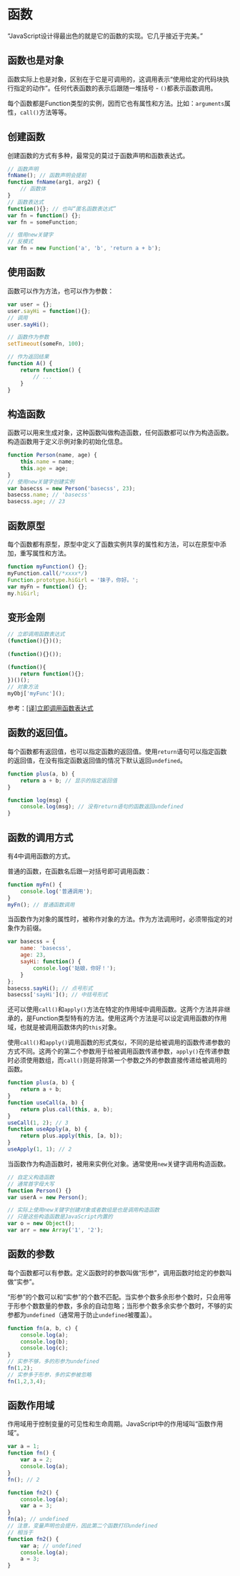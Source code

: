 # 函数

“JavaScript设计得最出色的就是它的函数的实现。它几乎接近于完美。”

## 函数也是对象

函数实际上也是对象，区别在于它是可调用的，这调用表示“使用给定的代码块执行指定的动作”。任何代表函数的表示后跟随一堆括号 - `()`都表示函数调用。

每个函数都是Function类型的实例，因而它也有属性和方法。比如：`arguments`属性，`call()`方法等等。

## 创建函数

创建函数的方式有多种，最常见的莫过于函数声明和函数表达式。

```javascript
// 函数声明
fnName(); // 函数声明会提前
function fnName(arg1, arg2) {
	// 函数体
}
// 函数表达式
function(){}; // 也叫“匿名函数表达式”
var fn = function() {};
var fn = someFunction;

// 借用new关键字
// 反模式
var fn = new Function('a', 'b', 'return a + b');
```

## 使用函数

函数可以作为方法，也可以作为参数：

```javascript
var user = {};
user.sayHi = function(){};
// 调用
user.sayHi();

// 函数作为参数
setTimeout(someFn, 100);

// 作为返回结果
function A() {
	return function() {
		// ...
	}
}
```

## 构造函数

函数可以用来生成对象，这种函数叫做构造函数，任何函数都可以作为构造函数。构造函数用于定义示例对象的初始化信息。

```javascript
function Person(name, age) {
	this.name = name;
	this.age = age;
}
// 使用new关键字创建实例
var basecss = new Person('basecss', 23);
basecss.name; // 'basecss'
basecss.age; // 23
```

## 函数原型

每个函数都有原型，原型中定义了函数实例共享的属性和方法，可以在原型中添加，重写属性和方法。

```javascript
function myFunction() {};
myFunction.call(/*xxxx*/)
Function.prototype.hiGirl = '妹子，你好。';
var myFn = function() {};
my.hiGirl;
```

## 变形金刚

```javascript
// 立即调用函数表达式
(function(){})();
	
(function(){}());

(function(){
	return function(){};
})()();
// 对象方法
myObj['myFunc']();
```
参考：[[译]立即调用函数表达式](http://www.basecss.net/article/immediately-invoked-function-expression.html)

## 函数的返回值。

每个函数都有返回值，也可以指定函数的返回值。使用`return`语句可以指定函数的返回值，在没有指定函数返回值的情况下默认返回`undefined`。

```javascript
function plus(a, b) {
	return a + b; // 显示的指定返回值
}

function log(msg) {
	console.log(msg); // 没有return语句的函数返回undefined
}
```

## 函数的调用方式

有4中调用函数的方式。

普通的函数，在函数名后跟一对括号即可调用函数：

```javascript
function myFn() {
	console.log('普通调用');
}
myFn(); // 普通函数调用
```

当函数作为对象的属性时，被称作对象的方法。作为方法调用时，必须带指定的对象作为前缀。

```javascript
var basecss = {
	name: 'basecss',
	age: 23,
	sayHi: function() {
		console.log('姑娘，你好！');
	}
};
basecss.sayHi(); // 点号形式
basecss['sayHi'](); // 中括号形式
```

还可以使用`call()`和`apply()`方法在特定的作用域中调用函数。这两个方法并非继承的，是Function类型特有的方法。使用这两个方法是可以设定调用函数的作用域，也就是被调用函数体内的`this`对象。

使用`call()`和`apply()`调用函数的形式类似，不同的是给被调用的函数传递参数的方式不同。这两个的第二个参数用于给被调用函数传递参数，`apply()`在传递参数时必须使用数组，而`call()`则是将除第一个参数之外的参数直接传递给被调用的函数。

```javascript
function plus(a, b) {
	return a + b;
}
function useCall(a, b) {
	return plus.call(this, a, b);
}
useCall(1, 2); // 3
function useApply(a, b) {
	return plus.apply(this, [a, b]);
}
useApply(1, 1); // 2
```

当函数作为构造函数时，被用来实例化对象。通常使用`new`关键字调用构造函数。

```javascript
// 自定义构造函数
// 通常首字母大写
function Person() {}
var userA = new Person();

// 实际上使用new关键字创建对象或者数组是也是调用构造函数
// 只是这些构造函数是JavaScript内置的
var o = new Object();
var arr = new Array('1', '2');
```

## 函数的参数

每个函数都可以有参数。定义函数时的参数叫做“形参”，调用函数时给定的参数叫做“实参”。

“形参”的个数可以和“实参”的个数不匹配。当实参个数多余形参个数时，只会用等于形参个数数量的参数，多余的自动忽略；当形参个数多余实参个数时，不够的实参都为`undefined`（通常用于防止`undefined`被覆盖）。

```javascript
function fn(a, b, c) {
	console.log(a);
	console.log(b);
	console.log(c);
}
// 实参不够，多的形参为undefined
fn(1,2);
// 实参多于形参，多的实参被忽略
fn(1,2,3,4);
```

## 函数作用域

作用域用于控制变量的可见性和生命周期。JavaScript中的作用域叫“函数作用域”。

```javascript
var a = 1;
function fn() {
	var a = 2;
	console.log(a);
}
fn(); // 2

function fn2() {
	console.log(a);
	var a = 3;
}
fn(a); // undefined
// 注意，变量声明也会提升，因此第二个函数打印undefined
// 相当于
function fn2() {
	var a; // undefined
	console.log(a);
	a = 3;
}
```